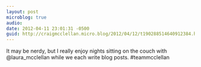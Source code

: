 ```yaml
---
layout: post
microblog: true
audio: 
date: 2012-04-11 23:01:31 -0500
guid: http://craigmcclellan.micro.blog/2012/04/12/t190288514640912384.html
---
```

It may be nerdy, but I really enjoy nights sitting on the couch with @laura_mcclellan while we each write blog posts. #teammcclellan
